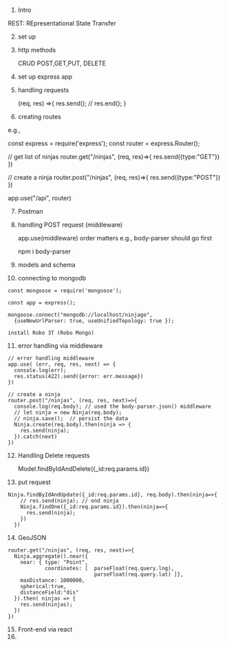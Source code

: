 1.	Intro

REST:
	REpresentational State Transfer

2.	set up

3.	http methods

	CRUD 
		POST,GET,PUT, DELETE

4.	set up express app

5.	handling requests

	(req, res) =>{
		res.send(); 
		// res.end();
	}

6.	creating routes

e.g.,

const express = require('express');
const router = express.Router();

// get list of ninjas
router.get("/ninjas", (req, res)=>{
  res.send({type:"GET"})
})

// create a ninja
router.post("/ninjas", (req, res)=>{
  res.send({type:"POST"})
})

app.use("/api", router)

7. Postman

8.	handling POST request (middleware)

	app.use(middleware)
	order matters
		e.g., body-parser should go first

	npm i body-parser

9.	models and schema

10.	connecting to mongodb

```
const mongoose = require('mongoose');

const app = express();

mongoose.connect("mongodb://localhost/ninjago", 
  {useNewUrlParser: true, useUnifiedTopology: true });
```

	install Robo 3T (Robo Mongo)

11.	error handling via middleware

```
// error handling middleware
app.use( (err, req, res, next) => {
  console.log(err);
  res.status(422).send({error: err.message})
})
```

```
// create a ninja
router.post("/ninjas", (req, res, next)=>{
  console.log(req.body); // used the body-parser.json() middleware
  // let ninja = new Ninja(req.body);
  // ninja.save();  // persist the data 
  Ninja.create(req.body).then(ninja => {
    res.send(ninja);
  }).catch(next)
})
```

12.	Handling Delete requests


	Model.findByIdAndDelete({_id:req.params.id})

13.	put request

```
Ninja.findByIdAndUpdate({_id:req.params.id}, req.body).then(ninja=>{
    // res.send(ninja); // ond ninja
    Ninja.findOne({_id:req.params.id}).then(ninja=>{
      res.send(ninja);
    })
  })
```

14.	GeoJSON

```
router.get("/ninjas", (req, res, next)=>{
  Ninja.aggregate().near({
    near: { type: "Point",
            coordinates: [  parseFloat(req.query.lng),
                            parseFloat(req.query.lat) ]},
    maxDistance: 1000000, 
    spherical:true,
    distanceField:"dis"
  }).then( ninjas => {
    res.send(ninjas);
  })
})
```

15.	Front-end via react
16.	



